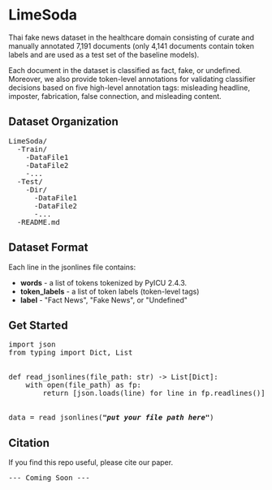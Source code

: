 
# LimeSoda

Thai fake news dataset in the healthcare domain consisting of curate and manually annotated 7,191 documents (only 4,141 documents contain token labels and are used as a test set of the baseline models).

Each document in the dataset is classified as fact, fake, or undefined. Moreover, we also provide token-level annotations for validating classifier decisions based on five high-level annotation tags: misleading headline, imposter, fabrication, false connection, and misleading content.

## Dataset Organization

<pre>
LimeSoda/
  -Train/
    -DataFile1
    -DataFile2
    -...
  -Test/
    -Dir/
      -DataFile1
      -DataFile2
      -...
  -README.md
</pre>

## Dataset Format

Each line in the jsonlines file contains:
- **words** - a list of tokens tokenized by PyICU 2.4.3.
- **token_labels** - a list of token labels (token-level tags)
- **label** - "Fact News", "Fake News", or "Undefined"

## Get Started

<pre>
import json
from typing import Dict, List


def read_jsonlines(file_path: str) -> List[Dict]:
    with open(file_path) as fp:
        return [json.loads(line) for line in fp.readlines()]


data = read_jsonlines(<i><b>"put your file path here"</b></i>)
</pre>

## Citation

If you find this repo useful, please cite our paper.

<pre>
--- Coming Soon ---
</pre>
